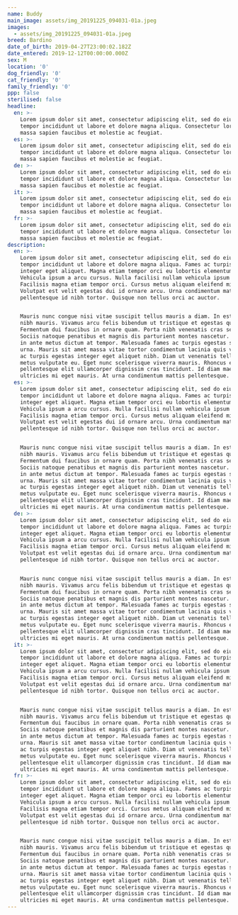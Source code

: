 ```yaml
---
name: Buddy
main_image: assets/img_20191225_094031-01a.jpeg
images:
  - assets/img_20191225_094031-01a.jpeg
breed: Bardino
date_of_birth: 2019-04-27T23:00:02.182Z
date_entered: 2019-12-12T00:00:00.000Z
sex: M
location: '0'
dog_friendly: '0'
cat_friendly: '0'
family_friendly: '0'
ppp: false
sterilised: false
headline:
  en: >-
    Lorem ipsum dolor sit amet, consectetur adipiscing elit, sed do eiusmod
    tempor incididunt ut labore et dolore magna aliqua. Consectetur lorem donec
    massa sapien faucibus et molestie ac feugiat.
  es: >-
    Lorem ipsum dolor sit amet, consectetur adipiscing elit, sed do eiusmod
    tempor incididunt ut labore et dolore magna aliqua. Consectetur lorem donec
    massa sapien faucibus et molestie ac feugiat.
  de: >-
    Lorem ipsum dolor sit amet, consectetur adipiscing elit, sed do eiusmod
    tempor incididunt ut labore et dolore magna aliqua. Consectetur lorem donec
    massa sapien faucibus et molestie ac feugiat.
  it: >-
    Lorem ipsum dolor sit amet, consectetur adipiscing elit, sed do eiusmod
    tempor incididunt ut labore et dolore magna aliqua. Consectetur lorem donec
    massa sapien faucibus et molestie ac feugiat.
  fr: >-
    Lorem ipsum dolor sit amet, consectetur adipiscing elit, sed do eiusmod
    tempor incididunt ut labore et dolore magna aliqua. Consectetur lorem donec
    massa sapien faucibus et molestie ac feugiat.
description:
  en: >-
    Lorem ipsum dolor sit amet, consectetur adipiscing elit, sed do eiusmod
    tempor incididunt ut labore et dolore magna aliqua. Fames ac turpis egestas
    integer eget aliquet. Magna etiam tempor orci eu lobortis elementum nibh.
    Vehicula ipsum a arcu cursus. Nulla facilisi nullam vehicula ipsum a.
    Facilisis magna etiam tempor orci. Cursus metus aliquam eleifend mi.
    Volutpat est velit egestas dui id ornare arcu. Urna condimentum mattis
    pellentesque id nibh tortor. Quisque non tellus orci ac auctor.


    Mauris nunc congue nisi vitae suscipit tellus mauris a diam. In est ante in
    nibh mauris. Vivamus arcu felis bibendum ut tristique et egestas quis ipsum.
    Fermentum dui faucibus in ornare quam. Porta nibh venenatis cras sed felis.
    Sociis natoque penatibus et magnis dis parturient montes nascetur. Feugiat
    in ante metus dictum at tempor. Malesuada fames ac turpis egestas sed tempus
    urna. Mauris sit amet massa vitae tortor condimentum lacinia quis vel. Fames
    ac turpis egestas integer eget aliquet nibh. Diam ut venenatis tellus in
    metus vulputate eu. Eget nunc scelerisque viverra mauris. Rhoncus est
    pellentesque elit ullamcorper dignissim cras tincidunt. Id diam maecenas
    ultricies mi eget mauris. At urna condimentum mattis pellentesque.
  es: >-
    Lorem ipsum dolor sit amet, consectetur adipiscing elit, sed do eiusmod
    tempor incididunt ut labore et dolore magna aliqua. Fames ac turpis egestas
    integer eget aliquet. Magna etiam tempor orci eu lobortis elementum nibh.
    Vehicula ipsum a arcu cursus. Nulla facilisi nullam vehicula ipsum a.
    Facilisis magna etiam tempor orci. Cursus metus aliquam eleifend mi.
    Volutpat est velit egestas dui id ornare arcu. Urna condimentum mattis
    pellentesque id nibh tortor. Quisque non tellus orci ac auctor.


    Mauris nunc congue nisi vitae suscipit tellus mauris a diam. In est ante in
    nibh mauris. Vivamus arcu felis bibendum ut tristique et egestas quis ipsum.
    Fermentum dui faucibus in ornare quam. Porta nibh venenatis cras sed felis.
    Sociis natoque penatibus et magnis dis parturient montes nascetur. Feugiat
    in ante metus dictum at tempor. Malesuada fames ac turpis egestas sed tempus
    urna. Mauris sit amet massa vitae tortor condimentum lacinia quis vel. Fames
    ac turpis egestas integer eget aliquet nibh. Diam ut venenatis tellus in
    metus vulputate eu. Eget nunc scelerisque viverra mauris. Rhoncus est
    pellentesque elit ullamcorper dignissim cras tincidunt. Id diam maecenas
    ultricies mi eget mauris. At urna condimentum mattis pellentesque.
  de: >-
    Lorem ipsum dolor sit amet, consectetur adipiscing elit, sed do eiusmod
    tempor incididunt ut labore et dolore magna aliqua. Fames ac turpis egestas
    integer eget aliquet. Magna etiam tempor orci eu lobortis elementum nibh.
    Vehicula ipsum a arcu cursus. Nulla facilisi nullam vehicula ipsum a.
    Facilisis magna etiam tempor orci. Cursus metus aliquam eleifend mi.
    Volutpat est velit egestas dui id ornare arcu. Urna condimentum mattis
    pellentesque id nibh tortor. Quisque non tellus orci ac auctor.


    Mauris nunc congue nisi vitae suscipit tellus mauris a diam. In est ante in
    nibh mauris. Vivamus arcu felis bibendum ut tristique et egestas quis ipsum.
    Fermentum dui faucibus in ornare quam. Porta nibh venenatis cras sed felis.
    Sociis natoque penatibus et magnis dis parturient montes nascetur. Feugiat
    in ante metus dictum at tempor. Malesuada fames ac turpis egestas sed tempus
    urna. Mauris sit amet massa vitae tortor condimentum lacinia quis vel. Fames
    ac turpis egestas integer eget aliquet nibh. Diam ut venenatis tellus in
    metus vulputate eu. Eget nunc scelerisque viverra mauris. Rhoncus est
    pellentesque elit ullamcorper dignissim cras tincidunt. Id diam maecenas
    ultricies mi eget mauris. At urna condimentum mattis pellentesque.
  it: >-
    Lorem ipsum dolor sit amet, consectetur adipiscing elit, sed do eiusmod
    tempor incididunt ut labore et dolore magna aliqua. Fames ac turpis egestas
    integer eget aliquet. Magna etiam tempor orci eu lobortis elementum nibh.
    Vehicula ipsum a arcu cursus. Nulla facilisi nullam vehicula ipsum a.
    Facilisis magna etiam tempor orci. Cursus metus aliquam eleifend mi.
    Volutpat est velit egestas dui id ornare arcu. Urna condimentum mattis
    pellentesque id nibh tortor. Quisque non tellus orci ac auctor.


    Mauris nunc congue nisi vitae suscipit tellus mauris a diam. In est ante in
    nibh mauris. Vivamus arcu felis bibendum ut tristique et egestas quis ipsum.
    Fermentum dui faucibus in ornare quam. Porta nibh venenatis cras sed felis.
    Sociis natoque penatibus et magnis dis parturient montes nascetur. Feugiat
    in ante metus dictum at tempor. Malesuada fames ac turpis egestas sed tempus
    urna. Mauris sit amet massa vitae tortor condimentum lacinia quis vel. Fames
    ac turpis egestas integer eget aliquet nibh. Diam ut venenatis tellus in
    metus vulputate eu. Eget nunc scelerisque viverra mauris. Rhoncus est
    pellentesque elit ullamcorper dignissim cras tincidunt. Id diam maecenas
    ultricies mi eget mauris. At urna condimentum mattis pellentesque.
  fr: >-
    Lorem ipsum dolor sit amet, consectetur adipiscing elit, sed do eiusmod
    tempor incididunt ut labore et dolore magna aliqua. Fames ac turpis egestas
    integer eget aliquet. Magna etiam tempor orci eu lobortis elementum nibh.
    Vehicula ipsum a arcu cursus. Nulla facilisi nullam vehicula ipsum a.
    Facilisis magna etiam tempor orci. Cursus metus aliquam eleifend mi.
    Volutpat est velit egestas dui id ornare arcu. Urna condimentum mattis
    pellentesque id nibh tortor. Quisque non tellus orci ac auctor.


    Mauris nunc congue nisi vitae suscipit tellus mauris a diam. In est ante in
    nibh mauris. Vivamus arcu felis bibendum ut tristique et egestas quis ipsum.
    Fermentum dui faucibus in ornare quam. Porta nibh venenatis cras sed felis.
    Sociis natoque penatibus et magnis dis parturient montes nascetur. Feugiat
    in ante metus dictum at tempor. Malesuada fames ac turpis egestas sed tempus
    urna. Mauris sit amet massa vitae tortor condimentum lacinia quis vel. Fames
    ac turpis egestas integer eget aliquet nibh. Diam ut venenatis tellus in
    metus vulputate eu. Eget nunc scelerisque viverra mauris. Rhoncus est
    pellentesque elit ullamcorper dignissim cras tincidunt. Id diam maecenas
    ultricies mi eget mauris. At urna condimentum mattis pellentesque.
---
```


